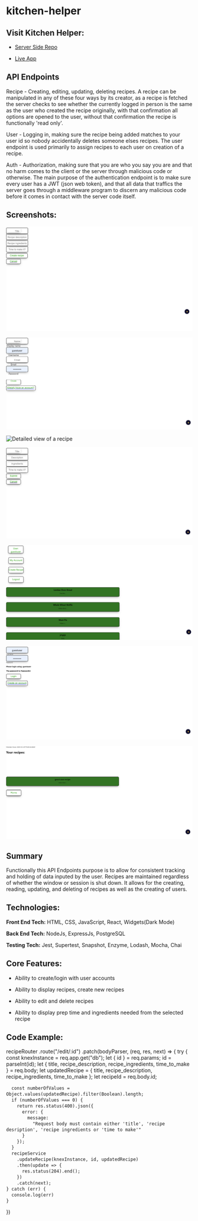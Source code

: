 # kitchen-helper

## Visit Kitchen Helper:

  * [Server Side Repo](https://github.com/thinkful-ei-iguana/kitchen-helper-front-end)

  * [Live App](https://kitchen-helper-front-end.now.sh/)

## API Endpoints
  Recipe - Creating, editing, updating, deleting recipes. A recipe can be manipulated in any of these four ways by its creator, as a recipe is fetched the server checks to see whether the currently logged in person is the same as the user who created the recipe originally, with that confirmation all options are opened to the user, without that confirmation the recipe is functionally 'read only'.

  User - Logging in, making sure the recipe being added matches to your user id so nobody accidentally deletes someone elses recipes.
  The user endpoint is used primarily to assign recipes to each user on creation of a recipe. 

  Auth - Authorization, making sure that you are who you say you are and that no harm comes to the client or the server through malicious code or otherwise. The main purpose of the authentication endpoint is to make sure every user has a JWT (json web token), and that all data that traffics the server goes through a middleware program to discern any malicious code before it comes in contact with the server code itself.


  ## Screenshots:

   ![Creating a recipe](src/screenshots/creatingarecipe.png)

   ![Creating an account](src/screenshots/creatinganaccount.png)

   ![Detailed view of a recipe](src/screenshots/viewofarecipe.png)   

   ![Editing a recipe](src/screenshots/editingarecipe.png)

   ![Logged in main page](src/screenshots/Loggedinmainpage.png)
   
   ![Logging in](src/screenshots/loggingin.png)
   
   ![Profile](src/screenshots/profilesection.png)


## Summary
  Functionally this API Endpoints purpose is to allow for consistent tracking and holding of data inputed by the user. Recipes are maintained regardless of whether the window or session is shut down. It allows for the creating, reading, updating, and deleting of recipes as well as the creating of users. 


## Technologies:

**Front End Tech:** HTML, CSS, JavaScript, React, Widgets(Dark Mode)

**Back End Tech:** NodeJs, ExpressJs, PostgreSQL

**Testing Tech:** Jest, Supertest, Snapshot, Enzyme, Lodash, Mocha, Chai


## Core Features:

- Ability to create/login with user accounts

- Ability to display recipes, create new recipes

- Ability to edit and delete recipes

- Ability to display prep time and ingredients needed from the selected recipe


## Code Example:
  recipeRouter
  .route("/edit/:id")
  .patch(bodyParser, (req, res, next) => {
    try {
      const knexInstance = req.app.get("db");
      let { id } = req.params;
      id = parseInt(id);
      let { title, recipe_description, recipe_ingredients, time_to_make } = req.body;
      let updatedRecipe = { title, recipe_description, recipe_ingredients, time_to_make };
      let recipeId = req.body.id;

      const numberOfValues = Object.values(updatedRecipe).filter(Boolean).length;
      if (numberOfValues === 0) {
        return res.status(400).json({
          error: {
            message:
              "Request body must contain either 'title', 'recipe desription', 'recipe ingredients or 'time to make'"
          }
        });
      }
      recipeService
        .updateRecipe(knexInstance, id, updatedRecipe)
        .then(update => {
          res.status(204).end();
        })
        .catch(next);
    } catch (err) {
      console.log(err)
    }
  })